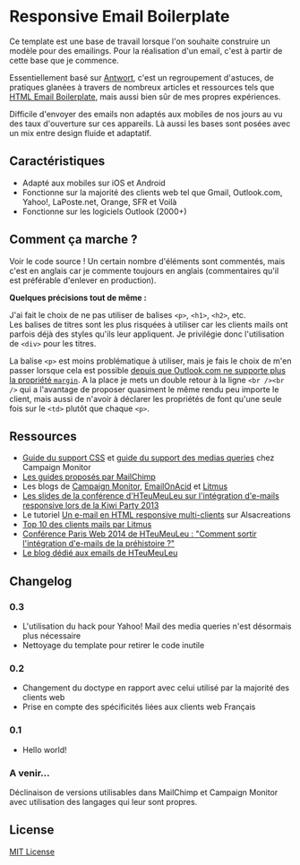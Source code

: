 # Responsive Email Boilerplate
Ce template est une base de travail lorsque l'on souhaite construire un modèle pour des emailings. Pour la réalisation d'un email, c'est à partir de cette base que je commence.

Essentiellement basé sur [Antwort](http://internations.github.io/antwort/), c'est un regroupement d'astuces, de pratiques glanées à travers de nombreux articles et ressources tels que [HTML Email Boilerplate](http://htmlemailboilerplate.com/), mais aussi bien sûr de mes propres expériences.

Difficile d'envoyer des emails non adaptés aux mobiles de nos jours au vu des taux d'ouverture sur ces appareils. Là aussi les bases sont posées avec un mix entre design fluide et adaptatif.

## Caractéristiques
* Adapté aux mobiles sur iOS et Android
* Fonctionne sur la majorité des clients web tel que Gmail, Outlook.com, Yahoo!, LaPoste.net, Orange, SFR et Voilà
* Fonctionne sur les logiciels Outlook (2000+)

## Comment ça marche ?
Voir le code source ! Un certain nombre d'éléments sont commentés, mais c'est en anglais car je commente toujours en anglais (commentaires qu'il est préférable d'enlever en production).

**Quelques précisions tout de même :**

J'ai fait le choix de ne pas utiliser de balises `<p>`, `<h1>`, `<h2>`, etc.  
Les balises de titres sont les plus risquées à utiliser car les clients mails ont parfois déjà des styles qu'ils leur appliquent. Je privilégie donc l'utilisation de `<div>` pour les titres.

La balise `<p>` est moins problématique à utiliser, mais je fais le choix de m'en passer lorsque cela est possible [depuis que Outlook.com ne supporte plus la propriété `margin`](https://litmus.com/blog/hotmail-and-outlook-com-drop-support-for-margin). A la place je mets un double retour à la ligne `<br /><br />` qui a l'avantage de proposer quasiment le même rendu peu importe le client, mais aussi de n'avoir à déclarer les propriétés de font qu'une seule fois sur le `<td>` plutôt que chaque `<p>`.

## Ressources
* [Guide du support CSS](http://www.campaignmonitor.com/css) et [guide du support des medias queries](http://www.campaignmonitor.com/guides/mobile/) chez Campaign Monitor
* [Les guides proposés par MailChimp](http://mailchimp.com/resources/)
* Les blogs de [Campaign Monitor](http://www.campaignmonitor.com/blog), [EmailOnAcid](http://www.emailonacid.com/blog) et [Litmus](https://litmus.com/blog/)
* [Les slides de la conférence d'HTeuMeuLeu sur l'intégration d'e-mails responsive lors de la Kiwi Party 2013](http://fr.slideshare.net/HTeuMeuLeu/lintgration-demails-responsive)
* Le tutoriel [Un e-mail en HTML responsive multi-clients](http://www.alsacreations.com/tuto/lire/1533-un-e-mail-en-html-responsive-multi-clients.html) sur Alsacreations
* [Top 10 des clients mails par Litmus](http://emailclientmarketshare.com/)
* [Conférence Paris Web 2014 de HTeuMeuLeu : "Comment sortir l'intégration d'e-mails de la préhistoire ?"](https://speakerdeck.com/hteumeuleu/comment-sortir-lintegration-de-mails-de-la-prehistoire)
* [Le blog dédié aux emails de HTeuMeuLeu](http://emails.hteumeuleu.fr)

## Changelog

### 0.3
* L'utilisation du hack pour Yahoo! Mail des media queries n'est désormais plus nécessaire
* Nettoyage du template pour retirer le code inutile

### 0.2
* Changement du doctype en rapport avec celui utilisé par la majorité des clients web
* Prise en compte des spécificités liées aux clients web Français

### 0.1
* Hello world!

### A venir...
Déclinaison de versions utilisables dans MailChimp et Campaign Monitor avec utilisation des langages qui leur sont propres.

## License
[MIT License](http://opensource.org/licenses/MIT)
